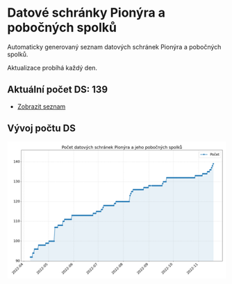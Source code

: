 # Datové schránky Pionýra a pobočných spolků

Automaticky generovaný seznam datových schránek Pionýra a pobočných spolků.

Aktualizace probíhá každý den.

## Aktuální počet DS: 139

- [Zobrazit seznam](datovky.csv)

## Vývoj počtu DS

![Vývoj počtu datových schránek](history.png)
